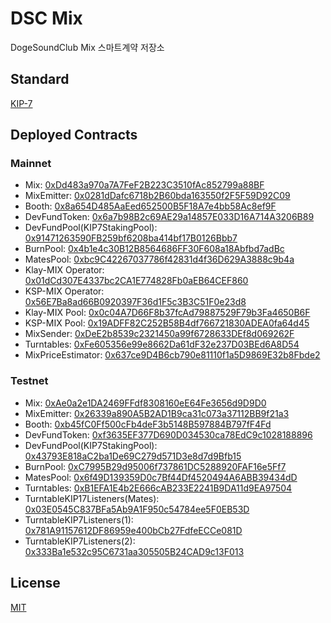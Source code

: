 # DSC Mix
DogeSoundClub Mix 스마트계약 저장소

## Standard
[KIP-7](https://kips.klaytn.com/KIPs/kip-7)

## Deployed Contracts

### Mainnet
- Mix: [0xDd483a970a7A7FeF2B223C3510fAc852799a88BF](https://scope.klaytn.com/token/0xDd483a970a7A7FeF2B223C3510fAc852799a88BF)
- MixEmitter: [0x0281dDafc6718b2B60bda163550f2F5F59D92C09](https://scope.klaytn.com/account/0x0281dDafc6718b2B60bda163550f2F5F59D92C09)
- Booth: [0x8a654D485AaEed652500B5F18A7e4bb58Ac8ef9F](https://scope.klaytn.com/account/0x8a654D485AaEed652500B5F18A7e4bb58Ac8ef9F)
- DevFundToken: [0x6a7b98B2c69AE29a14857E033D16A714A3206B89](https://scope.klaytn.com/token/0x6a7b98B2c69AE29a14857E033D16A714A3206B89)
- DevFundPool(KIP7StakingPool): [0x91471263590FB259bf6208ba414bf17B0126Bbb7](https://scope.klaytn.com/account/0x91471263590FB259bf6208ba414bf17B0126Bbb7)
- BurnPool: [0x4b1e4c30B12B8564686FF30F608a18Abfbd7adBc](https://scope.klaytn.com/account/0x4b1e4c30B12B8564686FF30F608a18Abfbd7adBc)
- MatesPool: [0xbc9C42267037786f42831d4f36D629A3888c9b4a](https://scope.klaytn.com/account/0xbc9C42267037786f42831d4f36D629A3888c9b4a)
- Klay-MIX Operator: [0x01dCd307E4337bc2CA1E774828Fb0aEB64CEF860](https://scope.klaytn.com/account/0x01dCd307E4337bc2CA1E774828Fb0aEB64CEF860)
- KSP-MIX Operator: [0x56E7Ba8ad66B0920397F36d1F5c3B3C51F0e23d8](https://scope.klaytn.com/account/0x56E7Ba8ad66B0920397F36d1F5c3B3C51F0e23d8)
- Klay-MIX Pool: [0x0c04A7D66F8b37fcAd79887529F79b3Fa4650B6F](https://scope.klaytn.com/account/0x0c04A7D66F8b37fcAd79887529F79b3Fa4650B6F)
- KSP-MIX Pool: [0x19ADFF82C252B58B4df766721830ADEA0fa64d45](https://scope.klaytn.com/account/0x19ADFF82C252B58B4df766721830ADEA0fa64d45)
- MixSender: [0xDeE2b8539c2321450a99f6728633DEf8d069262F](https://scope.klaytn.com/account/0xDeE2b8539c2321450a99f6728633DEf8d069262F)
- Turntables: [0xFe605356e99e8662Da61dF32e237D03BEd6A8D54](https://scope.klaytn.com/account/0xFe605356e99e8662Da61dF32e237D03BEd6A8D54)
- MixPriceEstimator: [0x637ce9D4B6cb790e81110f1a5D9869E32b8Fbde2](https://scope.klaytn.com/account/0x637ce9D4B6cb790e81110f1a5D9869E32b8Fbde2)

### Testnet
- Mix: [0xAe0a2e1DA2469FFdf8308160eE64Fe3656d9D9D0](https://baobab.scope.klaytn.com/token/0xAe0a2e1DA2469FFdf8308160eE64Fe3656d9D9D0)
- MixEmitter: [0x26339a890A5B2AD1B9ca31c073a37112BB9f21a3](https://baobab.scope.klaytn.com/account/0x26339a890A5B2AD1B9ca31c073a37112BB9f21a3)
- Booth: [0xb45fC0Ff500cFb4deF3b5148B597884B797fF4Fd](https://baobab.scope.klaytn.com/account/0xb45fC0Ff500cFb4deF3b5148B597884B797fF4Fd)
- DevFundToken: [0xf3635EF377D690D034530ca78EdC9c1028188896](https://baobab.scope.klaytn.com/token/0xf3635EF377D690D034530ca78EdC9c1028188896)
- DevFundPool(KIP7StakingPool): [0x43793E818aC2ba1De69C279d571D3e8d7d9Bfb15](https://baobab.scope.klaytn.com/account/0x43793E818aC2ba1De69C279d571D3e8d7d9Bfb15)
- BurnPool: [0xC7995B29d95006f737861DC5288920FAF16e5Ff7](https://baobab.scope.klaytn.com/account/0xC7995B29d95006f737861DC5288920FAF16e5Ff7)
- MatesPool: [0x6f49D139359D0c7Bf44Df4520494A6ABB39434dD](https://baobab.scope.klaytn.com/account/0x6f49D139359D0c7Bf44Df4520494A6ABB39434dD)
- Turntables: [0xB1EFA1E4b2E666cAB233E2241B9DA11d9EA97504](https://baobab.scope.klaytn.com/account/0xB1EFA1E4b2E666cAB233E2241B9DA11d9EA97504)
- TurntableKIP17Listeners(Mates): [0x03E0545C837BFa5Ab9A1F950c54784ee5F0EB53D](https://baobab.scope.klaytn.com/account/0x03E0545C837BFa5Ab9A1F950c54784ee5F0EB53D)
- TurntableKIP7Listeners(1): [0x781A91157612DF86959e400bCb27FdfeECCe081D](https://baobab.scope.klaytn.com/account/0x781A91157612DF86959e400bCb27FdfeECCe081D)
- TurntableKIP7Listeners(2): [0x333Ba1e532c95C6731aa305505B24CAD9c13F013](https://baobab.scope.klaytn.com/account/0x333Ba1e532c95C6731aa305505B24CAD9c13F013)

## License
[MIT](LICENSE)

